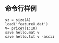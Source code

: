 ## 命令行样例


	sz = size(A)
	load('featureX.dat')
	V= priceY(1:10)
	save hello.mat v
	save hello.txt v -ascii

